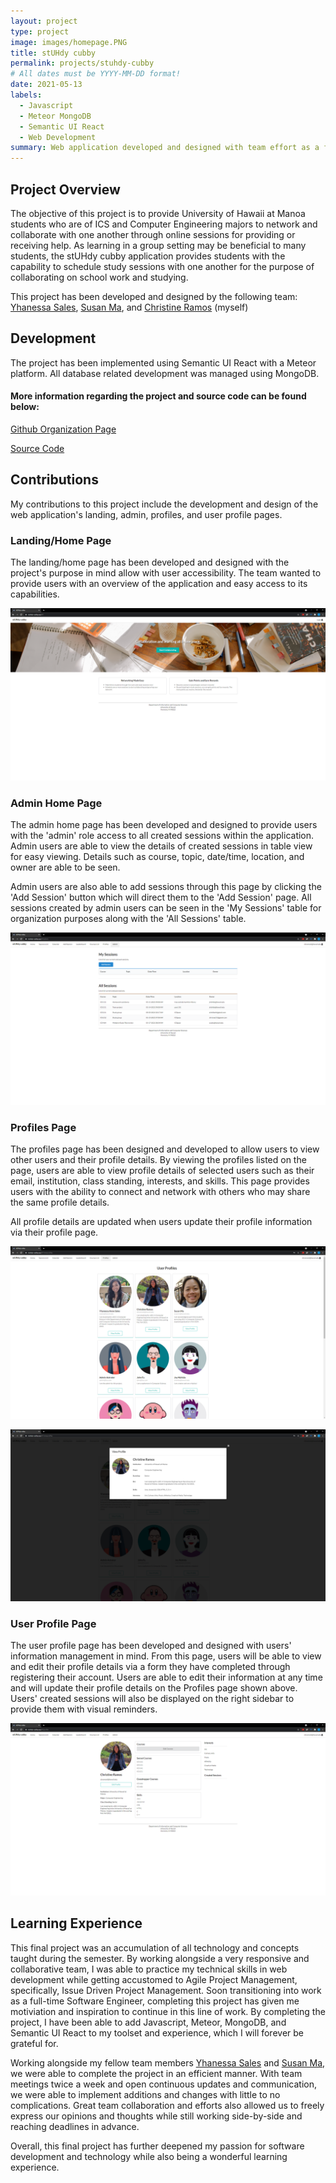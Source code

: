```yaml
---
layout: project
type: project
image: images/homepage.PNG
title: stUHdy cubby
permalink: projects/stuhdy-cubby
# All dates must be YYYY-MM-DD format!
date: 2021-05-13
labels:
  - Javascript
  - Meteor MongoDB
  - Semantic UI React
  - Web Development
summary: Web application developed and designed with team effort as a final project for the course ICS 314.
---
```


## Project Overview
  The objective of this project is to provide University of Hawaii at Manoa students who are of ICS and Computer Engineering majors to network and collaborate with one another through online sessions for providing or receiving help. As learning in a group setting may be beneficial to many students, the stUHdy cubby application provides students with the capability to schedule study sessions with one another for the purpose of collaborating on school work and studying.
  
  This project has been developed and designed by the following team: [Yhanessa Sales](https://yhanessaanne.github.io/), [Susan Ma](https://susankpma.github.io/), and [Christine Ramos](https://christinebramos.github.io/) (myself)
 
## Development
  The project has been implemented using Semantic UI React with a Meteor platform. All database related development was managed using MongoDB.

#### More information regarding the project and source code can be found below:

[Github Organization Page](https://stuhdy-cubby.github.io/)

[Source Code](https://github.com/stuhdy-cubby/stuhdy-cubby)

## Contributions
  My contributions to this project include the development and design of the web application's landing, admin, profiles, and user profile pages. 
  
  ### Landing/Home Page
  The landing/home page has been developed and designed with the project's purpose in mind allow with user accessibility. The team wanted to provide users with an overview of the application and easy access to its capabilities.
  
 ![](https://github.com/christinebramos/christinebramos.github.io/blob/master/images/homepage-full.PNG)
  
  ### Admin Home Page
  The admin home page has been developed and designed to provide users with the 'admin' role access to all created sessions within the application. Admin users are able to view the details of created sessions in table view for easy viewing. Details such as course, topic, date/time, location, and owner are able to be seen.
  
  Admin users are also able to add sessions through this page by clicking the 'Add Session' button which will direct them to the 'Add Session' page. All sessions created by admin users can be seen in the 'My Sessions' table for organization purposes along with the 'All Sessions' table.
  
  ![](https://github.com/christinebramos/christinebramos.github.io/blob/master/images/admin.PNG)
  
  ### Profiles Page
  The profiles page has been designed and developed to allow users to view other users and their profile details. By viewing the profiles listed on the page, users are able to view profile details of selected users such as their email, institution, class standing, interests, and skills. This page provides users with the ability to connect and network with others who may share the same profile details.
  
  All profile details are updated when users update their profile information via their profile page.
  
  ![](https://github.com/christinebramos/christinebramos.github.io/blob/master/images/profiles.PNG)
  
  ![](https://github.com/christinebramos/christinebramos.github.io/blob/master/images/profiles-detail.PNG)
  
  ### User Profile Page
  The user profile page has been developed and designed with users' information management in mind. From this page, users will be able to view and edit their profile details via a form they have completed through registering their account. Users are able to edit their information at any time and will update their profile details on the Profiles page shown above. Users' created sessions will also be displayed on the right sidebar to provide them with visual reminders.
  
  ![](https://github.com/christinebramos/christinebramos.github.io/blob/master/images/profile.PNG)

## Learning Experience

  This final project was an accumulation of all technology and concepts taught during the semester. By working alongside a very responsive and collaborative team, I was able to practice my technical skills in web development while getting accustomed to Agile Project Management, specifically, Issue Driven Project Management. Soon transitioning into work as a full-time Software Engineer, completing this project has given me motiviation and inspiration to continue in this line of work. By completing the project, I have been able to add Javascript, Meteor, MongoDB, and Semantic UI React to my toolset and experience, which I will forever be grateful for.
  
  Working alongside my fellow team members  [Yhanessa Sales](https://yhanessaanne.github.io/) and [Susan Ma](https://susankpma.github.io/), we were able to complete the project in an efficient manner. With team meetings twice a week and open continuous updates and communication, we were able to implement additions and changes with little to no complications. Great team collaboration and efforts also allowed us to freely express our opinions and thoughts while still working side-by-side and reaching deadlines in advance.
  
  Overall, this final project has further deepened my passion for software development and technology while also being a wonderful learning experience.
  
  
